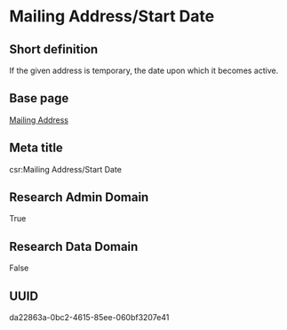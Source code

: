 # Mailing Address/Start Date
## Short definition
If the given address is temporary, the date upon which it becomes active.
## Base page
[Mailing Address](https://github.com/EuroCRIS/CASRAI-Dictionairies/blob/main/Objects/Mailing%20Address.md)
## Meta title
csr:Mailing Address/Start Date
## Research Admin Domain
True
## Research Data Domain
False
## UUID
da22863a-0bc2-4615-85ee-060bf3207e41
